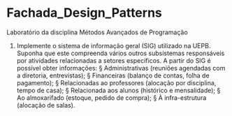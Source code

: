 # Fachada_Design_Patterns
Laboratório da disciplina Métodos Avançados de Programação

1. Implemente o sistema de informação geral (SIG) utilizado na UEPB. Suponha que
este compreenda vários outros subsistemas responsáveis por atividades
relacionadas a setores específicos.
A partir do SIG é possível obter informações:
§ Administrativas (reuniões agendadas com a diretoria, entrevistas);
§ Financeiras (balanço de contas, folha de pagamento);
§ Relacionadas ao professores (alocação por disciplina, tempo de
casa);
§ Relacionada aos alunos (histórico e mensalidade);
§ Ao almoxarifado (estoque, pedido de compra);
§ À infra-estrutura (alocação de salas).
